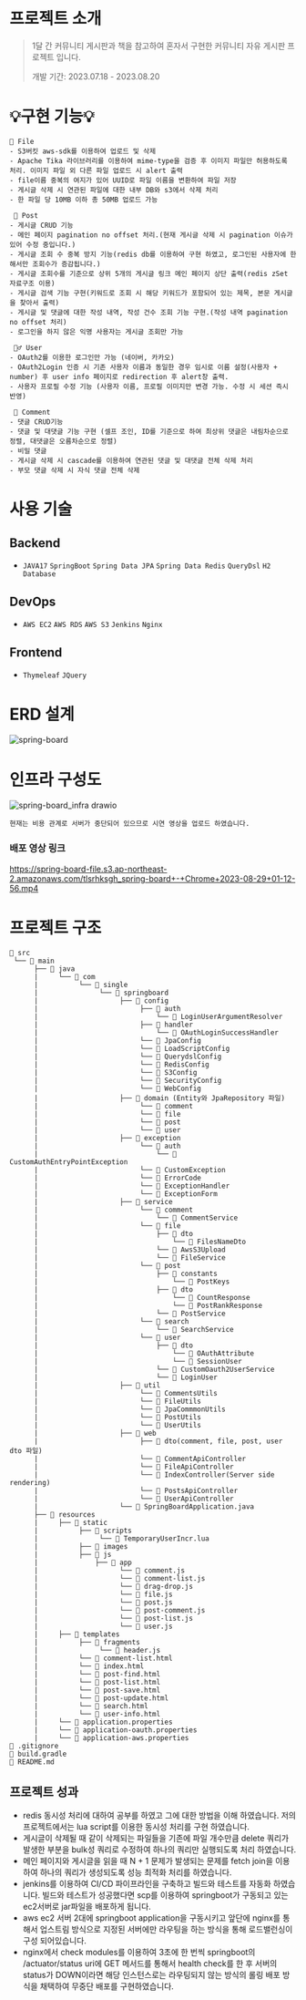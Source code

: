 # 프로젝트 소개
> 1달 간 커뮤니티 게시판과 책을 참고하여 혼자서 구현한 커뮤니티 자유 게시판 프로젝트 입니다.
>
> 
> 개발 기간: 2023.07.18 - 2023.08.20

# 💡구현 기능💡
```
🔗 File
- S3버킷 aws-sdk를 이용하여 업로드 및 삭제
- Apache Tika 라이브러리를 이용하여 mime-type을 검증 후 이미지 파일만 허용하도록 처리. 이미지 파일 외 다른 파일 업로드 시 alert 출력
- file이름 중복의 여지가 있어 UUID로 파일 이름을 변환하여 파일 저장
- 게시글 삭제 시 연관된 파일에 대한 내부 DB와 s3에서 삭제 처리
- 한 파일 당 10MB 이하 총 50MB 업로드 가능

 📝 Post
- 게시글 CRUD 기능
- 메인 페이지 pagination no offset 처리.(현재 게시글 삭제 시 pagination 이슈가 있어 수정 중입니다.)
- 게시글 조회 수 중복 방지 기능(redis db를 이용하여 구현 하였고, 로그인된 사용자에 한해서만 조회수가 증감됩니다.)
- 게시글 조회수를 기준으로 상위 5개의 게시글 링크 메인 페이지 상단 출력(redis zSet 자료구조 이용)
- 게시글 검색 기능 구현(키워드로 조회 시 해당 키워드가 포함되어 있는 제목, 본문 게시글을 찾아서 출력)
- 게시글 및 댓글에 대한 작성 내역, 작성 건수 조회 기능 구현.(작성 내역 pagination no offset 처리)
- 로그인을 하지 않은 익명 사용자는 게시글 조회만 가능

 🙋‍♂ ️User
- OAuth2를 이용한 로그인만 가능 (네이버, 카카오)
- OAuth2Login 인증 시 기존 사용자 이름과 동일한 경우 임시로 이름 설정(사용자 + number) 후 user info 페이지로 redirection 후 alert창 출력.
- 사용자 프로필 수정 기능 (사용자 이름, 프로필 이미지만 변경 가능. 수정 시 세션 즉시 반영)

 🧾 Comment
- 댓글 CRUD기능
- 댓글 및 대댓글 기능 구현 (셀프 조인, ID를 기준으로 하여 최상위 댓글은 내림차순으로 정렬, 대댓글은 오름차순으로 정렬)
- 비밀 댓글
- 게시글 삭제 시 cascade를 이용하여 연관된 댓글 및 대댓글 전체 삭제 처리
- 부모 댓글 삭제 시 자식 댓글 전체 삭제
```
 
# 사용 기술
## Backend
- ```JAVA17``` ```SpringBoot``` ```Spring Data JPA``` ```Spring Data Redis``` ```QueryDsl``` ```H2 Database``` 

## DevOps
- ```AWS EC2``` ```AWS RDS``` ```AWS S3``` ```Jenkins``` ```Nginx```

## Frontend
- ```Thymeleaf``` ```JQuery```

# ERD 설계
![spring-board](https://github.com/tlsrhksgh/spring-board/assets/12388299/bed37d10-9aa0-4339-931a-b2dfc0b0a0da)

# 인프라 구성도
![spring-board_infra drawio](https://github.com/tlsrhksgh/spring-board/assets/12388299/695c737b-216b-43de-843d-bda0ed0052e0)

```
현재는 비용 관계로 서버가 중단되어 있으므로 시연 영상을 업로드 하였습니다.
```
### 배포 영상 링크
https://spring-board-file.s3.ap-northeast-2.amazonaws.com/tlsrhksgh_spring-board+-+Chrome+2023-08-29+01-12-56.mp4

# 프로젝트 구조
```
📂 src
 └── 📂 main         
      ├── 📂 java          			
      |     └── 📂 com           		
      |          └── 📂 single         	
      |               └── 📂 springboard
      |                    ├── 📂 config
      |                         ├── 📂 auth
      |                             └── 📄 LoginUserArgumentResolver
      |                         ├── 📂 handler
      |                             └── 📄 OAuthLoginSuccessHandler
      |                         └── 📄 JpaConfig
      |                         └── 📄 LoadScriptConfig
      |                         └── 📄 QuerydslConfig
      |                         └── 📄 RedisConfig
      |                         └── 📄 S3Config
      |                         └── 📄 SecurityConfig
      |                         └── 📄 WebConfig
      |                    ├── 📂 domain (Entity와 JpaRepository 파일)
      |                         └── 📂 comment
      |                         └── 📂 file
      |                         └── 📂 post
      |                         └── 📂 user
      |                    ├── 📂 exception
      |                         └── 📂 auth
      |                             └── 📄 CustomAuthEntryPointException
      |                         └── 📄 CustomException
      |                         └── 📄 ErrorCode
      |                         └── 📄 ExceptionHandler
      |                         └── 📄 ExceptionForm
      |                    ├── 📂 service
      |                         └── 📂 comment
      |                             └── 📄 CommentService
      |                         └── 📂 file
      |                             ├── 📂 dto
      |                                 └── 📄 FilesNameDto
      |                             └── 📄 AwsS3Upload
      |                             └── 📄 FileService
      |                         └── 📂 post
      |                             ├── 📂 constants
      |                                 └── 📄 PostKeys
      |                             ├── 📂 dto
      |                                 └── 📄 CountResponse
      |                                 └── 📄 PostRankResponse 
      |                             └── 📄 PostService
      |                         └── 📂 search
      |                             └── 📄 SearchService
      |                         └── 📂 user
      |                             ├── 📂 dto
      |                                 └── 📄 OAuthAttribute
      |                                 └── 📄 SessionUser
      |                             └── 📄 CustomOauth2UserService
      |                             └── 📄 LoginUser
      |                    ├── 📂 util
      |                         └── 📄 CommentsUtils
      |                         └── 📄 FileUtils
      |                         └── 📄 JpaCommmonUtils
      |                         └── 📄 PostUtils
      |                         └── 📄 UserUtils
      |                    ├── 📂 web
      |                         ├── 📂 dto(comment, file, post, user dto 파일)
      |                         └── 📄 CommentApiController
      |                         └── 📄 FileApiController
      |                         └── 📄 IndexController(Server side rendering)
      |                         └── 📄 PostsApiController
      |                         └── 📄 UserApiController
      |                    └── 📄 SpringBoardApplication.java
      ├── 📂 resources
      |     ├── 📂 static
      |          ├── 📂 scripts
      |               └── 📄 TemporaryUserIncr.lua
      |          ├── 📂 images
      |          ├── 📂 js
      |              ├── 📂 app
      |                    └── 📄 comment.js
      |                    └── 📄 comment-list.js
      |                    └── 📄 drag-drop.js
      |                    └── 📄 file.js
      |                    └── 📄 post.js
      |                    └── 📄 post-comment.js
      |                    └── 📄 post-list.js
      |                    └── 📄 user.js
      |     ├── 📂 templates
      |          ├── 📂 fragments
      |               └── 📄 header.js
      |          └── 📄 comment-list.html
      |          └── 📄 index.html
      |          └── 📄 post-find.html
      |          └── 📄 post-list.html
      |          └── 📄 post-save.html
      |          └── 📄 post-update.html
      |          └── 📄 search.html
      |          └── 📄 user-info.html
      |     └── 📄 application.properties
      |     └── 📄 application-oauth.properties
      |     └── 📄 application-aws.properties
📄 .gitignore    
📄 build.gradle                                                                          
📄 README.md
```

## 프로젝트 성과
- redis 동시성 처리에 대하여 공부를 하였고 그에 대한 방법을 이해 하였습니다. 저의 프로젝트에서는 lua script를 이용한 동시성 처리를 구현 하였습니다.
- 게시글이 삭제될 때 같이 삭제되는 파일들을 기존에 파일 개수만큼 delete 쿼리가 발생한 부분을 bulk성 쿼리로 수정하여 하나의 쿼리만 실행되도록 처리 하였습니다.
- 메인 페이지와 게시글을 읽을 때 N + 1 문제가 발생되는 문제를 fetch join을 이용하여 하나의 쿼리가 생성되도록 성능 최적화 처리를 하였습니다.
- jenkins를 이용하여 CI/CD 파이프라인을 구축하고 빌드와 테스트를 자동화 하였습니다. 빌드와 테스트가 성공했다면 scp를 이용하여 springboot가 구동되고 있는 ec2서버로 jar파일을 배포하게 됩니다. 
- aws ec2 서버 2대에 springboot application을 구동시키고 앞단에 nginx를 통해서 업스트림 방식으로 지정된 서버에만 라우팅을 하는 방식을 통해 로드밸런싱이 구성 되어있습니다. 
- nginx에서 check modules를 이용하여 3초에 한 번씩 springboot의 /actuator/status uri에 GET 메서드를 통해서 health check를 한 후 서버의 status가 DOWN이라면 해당 인스턴스로는 라우팅되지 않는 방식의 롤링 배포 방식을 채택하여 무중단 배포를 구현하였습니다.
